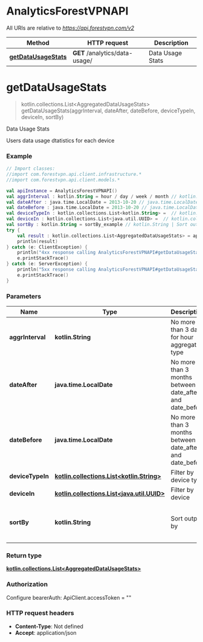 # AnalyticsForestVPNAPI

All URIs are relative to *https://api.forestvpn.com/v2*

Method | HTTP request | Description
------------- | ------------- | -------------
[**getDataUsageStats**](AnalyticsForestVPNAPI.md#getDataUsageStats) | **GET** /analytics/data-usage/ | Data Usage Stats


<a name="getDataUsageStats"></a>
# **getDataUsageStats**
> kotlin.collections.List&lt;AggregatedDataUsageStats&gt; getDataUsageStats(aggrInterval, dateAfter, dateBefore, deviceTypeIn, deviceIn, sortBy)

Data Usage Stats

Users data usage dtatistics for each device 

### Example
```kotlin
// Import classes:
//import com.forestvpn.api.client.infrastructure.*
//import com.forestvpn.api.client.models.*

val apiInstance = AnalyticsForestVPNAPI()
val aggrInterval : kotlin.String = hour / day / week / month // kotlin.String | No more than 3 days for hour aggregation type
val dateAfter : java.time.LocalDate = 2013-10-20 // java.time.LocalDate | No more than 3 months between date_after and date_before
val dateBefore : java.time.LocalDate = 2013-10-20 // java.time.LocalDate | No more than 3 months between date_after and date_before
val deviceTypeIn : kotlin.collections.List<kotlin.String> =  // kotlin.collections.List<kotlin.String> | Filter by device type
val deviceIn : kotlin.collections.List<java.util.UUID> =  // kotlin.collections.List<java.util.UUID> | Filter by device
val sortBy : kotlin.String = sortBy_example // kotlin.String | Sort output by
try {
    val result : kotlin.collections.List<AggregatedDataUsageStats> = apiInstance.getDataUsageStats(aggrInterval, dateAfter, dateBefore, deviceTypeIn, deviceIn, sortBy)
    println(result)
} catch (e: ClientException) {
    println("4xx response calling AnalyticsForestVPNAPI#getDataUsageStats")
    e.printStackTrace()
} catch (e: ServerException) {
    println("5xx response calling AnalyticsForestVPNAPI#getDataUsageStats")
    e.printStackTrace()
}
```

### Parameters

Name | Type | Description  | Notes
------------- | ------------- | ------------- | -------------
 **aggrInterval** | **kotlin.String**| No more than 3 days for hour aggregation type |
 **dateAfter** | **java.time.LocalDate**| No more than 3 months between date_after and date_before | [optional]
 **dateBefore** | **java.time.LocalDate**| No more than 3 months between date_after and date_before | [optional]
 **deviceTypeIn** | [**kotlin.collections.List&lt;kotlin.String&gt;**](kotlin.String.md)| Filter by device type | [optional]
 **deviceIn** | [**kotlin.collections.List&lt;java.util.UUID&gt;**](java.util.UUID.md)| Filter by device | [optional]
 **sortBy** | **kotlin.String**| Sort output by | [optional] [enum: total_bytes, received_bytes, transmitted_bytes, usage_time]

### Return type

[**kotlin.collections.List&lt;AggregatedDataUsageStats&gt;**](AggregatedDataUsageStats.md)

### Authorization


Configure bearerAuth:
    ApiClient.accessToken = ""

### HTTP request headers

 - **Content-Type**: Not defined
 - **Accept**: application/json

